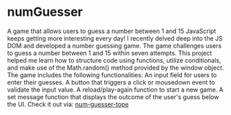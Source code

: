 # numGuesser
A game that allows users to guess a number between 1 and 15 
JavaScript keeps getting more interesting every day! I recently delved deep into the JS DOM and developed a number guessing game. The game challenges users to guess a number between 1 and 15 within seven attempts. This project helped me learn how to structure code using functions, utilize conditionals, and make use of the Math.random() method provided by the window object.
The game includes the following functionalities: An input field for users to enter their guesses. A button that triggers a click or mousedown event to validate the input value. A reload/play-again function to start a new game. A set message function that displays the outcome of the user's guess below the UI.
Check it out via: [num-guesser-tope](https://num-guesser-tope.netlify.app/)
